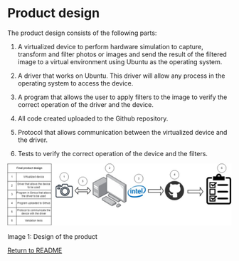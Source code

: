 # Product design

The product design consists of the following parts:

1. A virtualized device to perform hardware simulation to capture, transform and filter photos or images and send the result of the filtered image to a virtual environment using Ubuntu as the operating system.

2. A driver that works on Ubuntu. This driver will allow any process in the operating system to access the device.

3. A program that allows the user to apply filters to the image to verify the correct operation of the driver and the device.

4. All code created uploaded to the Github repository.

5. Protocol that allows communication between the virtualized device and the driver.

6. Tests to verify the correct operation of the device and the filters.

![Product Design](Product_design.jpg)

Image 1: Design of the product

[Return to README](../README.md)
